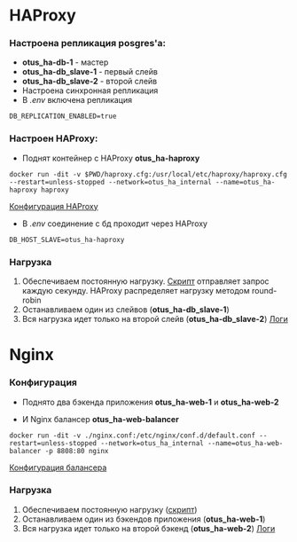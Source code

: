 # HAProxy

### Настроена репликация posgres'а:
* **otus_ha-db-1** - мастер
* **otus_ha-db_slave-1** - первый слейв
* **otus_ha-db_slave-2** - второй слейв
* Настроена синхронная репликация
* В _.env_ включена репликация
```
DB_REPLICATION_ENABLED=true
```
### Настроен HAProxy:
* Поднят контейнер с HAProxy **otus_ha-haproxy**
```shell
docker run -dit -v $PWD/haproxy.cfg:/usr/local/etc/haproxy/haproxy.cfg --restart=unless-stopped --network=otus_ha_internal --name=otus_ha-haproxy haproxy
```
[Конфигурация HAProxy](haproxy.cfg)
* В _.env_ cоединение с бд проходит через HAProxy
```
DB_HOST_SLAVE=otus_ha-haproxy
```

### Нагрузка
1. Обеспечиваем постоянную нагрузку. [Скрипт](testDb.sh) отправляет запрос каждую секунду. HAProxy распределяет нагрузку методом round-robin
2. Останавливаем один из слейвов (**otus_ha-db_slave-1**)
3. Вся нагрузка идет только на второй слейв (**otus_ha-db_slave-2**)
[Логи](haproxy.log)

# Nginx
### Конфигурация

* Поднято два бэкенда приложения **otus_ha-web-1** и **otus_ha-web-2**
<!--
docker run -dit -v .:/var/www/html -v ./.docker/conf/nginx/default.conf:/etc/nginx/conf.d/default.conf --restart=unless-stopped --network=otus_ha_internal --name=otus_ha-web-2 -p 8898:80 nginx
-->
* И Nginx балансер **otus_ha-web-balancer**
```shell
docker run -dit -v ./nginx.conf:/etc/nginx/conf.d/default.conf --restart=unless-stopped --network=otus_ha_internal --name=otus_ha-web-balancer -p 8808:80 nginx
```
[Конфигурация балансера](nginx.conf)

### Нагрузка
1. Обеспечиваем постоянную нагрузку ([скрипт](testDb.sh))
2. Останавливаем один из бэкендов приложения (**otus_ha-web-1**)
3. Вся нагрузка идет только на второй бэкенд (**otus_ha-web-2**)
[Логи](nginx.log)
